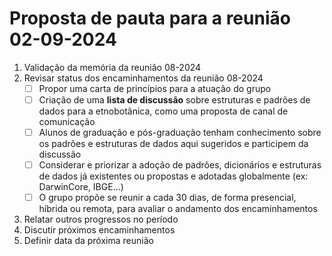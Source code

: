 # Proposta de pauta para a reunião 02-09-2024

1. Validação da memória da reunião 08-2024
2. Revisar status dos encaminhamentos da reunião 08-2024
   - [ ] Propor uma carta de princípios para a atuação do grupo
   - [ ] Criação de uma __lista de discussão__ sobre estruturas e padrões de dados para a etnobotânica, como uma proposta de canal de comunicação
   - [ ] Alunos de graduação e pós-graduação tenham conhecimento sobre os padrões e estruturas de dados aqui sugeridos e participem da discussão
   - [ ] Considerar e priorizar a adoção de padrões, dicionários e estruturas de dados já existentes ou propostas e adotadas globalmente (ex: DarwinCore, IBGE...)
   - [ ] O grupo propõe se reunir a cada 30 dias, de forma presencial, híbrida ou remota, para avaliar o andamento dos encaminhamentos
3. Relatar outros progressos no período
4. Discutir próximos encaminhamentos
5. Definir data da próxima reunião
